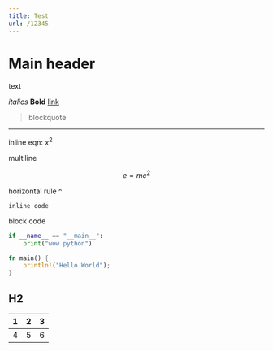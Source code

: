 ```yaml
---
title: Test
url: /12345
---
```


# Main header

text

*italics* **Bold** [link](https://google.com)

> blockquote

---


inline eqn: $x^2$ 

multiline

$$
e = mc^2
$$


horizontal rule ^ 

`inline code`

block code

```python
if __name__ == "__main__":
    print("wow python")
```


```rust
fn main() {
    println!("Hello World");
}
```


## H2

| 1 | 2 | 3 |
|---|---|---|
| 4 | 5 | 6 |
